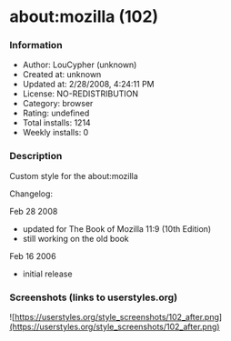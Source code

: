 # about:mozilla (102)

### Information
- Author: LouCypher (unknown)
- Created at: unknown
- Updated at: 2/28/2008, 4:24:11 PM
- License: NO-REDISTRIBUTION
- Category: browser
- Rating: undefined
- Total installs: 1214
- Weekly installs: 0


### Description
Custom style for the about:mozilla

Changelog:

Feb 28 2008
- updated for The Book of Mozilla 11:9 (10th Edition)
- still working on the old book

Feb 16 2006
- initial release


### Screenshots (links to userstyles.org)
![https://userstyles.org/style_screenshots/102_after.png](https://userstyles.org/style_screenshots/102_after.png)


